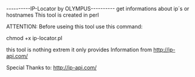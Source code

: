 ----------IP-Locator by OLYMPUS----------
 get informations about ip´s or hostnames 
 This tool is created in perl

 ATTENTION:
 Before useing this tool use this command: 
 
 chmod +x ip-locator.pl 


this tool is nothing extrem it only provides Information from http://ip-api.com/




Special Thanks to:
http://ip-api.com/
  

